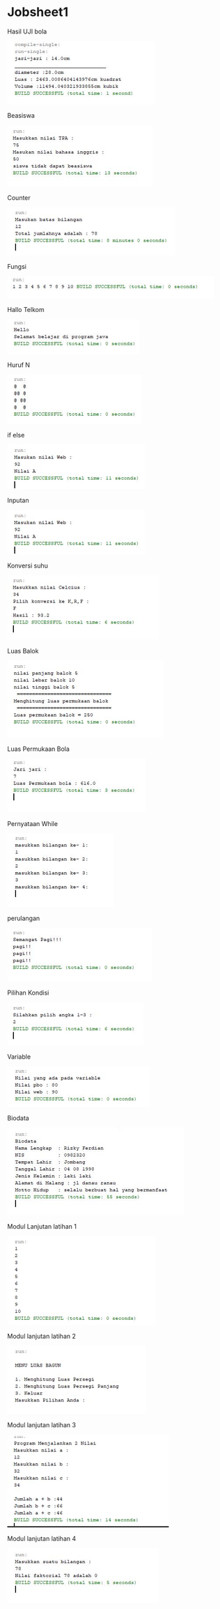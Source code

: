 # Jobsheet1
Hasil UJI bola

![alt text](https://github.com/rizkyferdian04/Enkapsulasi/blob/master/ujibola.JPG)

Beasiswa

![alt text](https://github.com/rizkyferdian04/Enkapsulasi/blob/master/Beasiswa.JPG)

Counter

![alt text](https://github.com/rizkyferdian04/Enkapsulasi/blob/master/counter.JPG)

Fungsi

![alt text](https://github.com/rizkyferdian04/Enkapsulasi/blob/master/fungsi.JPG)

Hallo Telkom

![alt text](https://github.com/rizkyferdian04/Enkapsulasi/blob/master/hello.JPG)

Huruf N

![alt text](https://github.com/rizkyferdian04/Enkapsulasi/blob/master/hurufn.JPG)

if else

![alt text](https://github.com/rizkyferdian04/Enkapsulasi/blob/master/ifelse.JPG)

Inputan

![alt text](https://github.com/rizkyferdian04/Enkapsulasi/blob/master/inputan.JPG)

Konversi suhu

![alt text](https://github.com/rizkyferdian04/Enkapsulasi/blob/master/konversisuhu.JPG)

Luas Balok

![alt text](https://github.com/rizkyferdian04/Enkapsulasi/blob/master/luasbalok.JPG)

Luas Permukaan Bola 

![alt text](https://github.com/rizkyferdian04/Enkapsulasi/blob/master/luaspermukaanbola.JPG)

Pernyataan While

![alt text](https://github.com/rizkyferdian04/Enkapsulasi/blob/master/pernyataanwhile.JPG)

perulangan

![alt text](https://github.com/rizkyferdian04/Enkapsulasi/blob/master/perulangan.JPG)

Pilihan Kondisi

![alt text](https://github.com/rizkyferdian04/Enkapsulasi/blob/master/pilihankondisi.JPG)

Variable

![alt text](https://github.com/rizkyferdian04/Enkapsulasi/blob/master/variable.JPG)

Biodata

![alt text](https://github.com/rizkyferdian04/Enkapsulasi/blob/master/prakbiodata.JPG)

Modul Lanjutan latihan 1

![alt text](https://github.com/rizkyferdian04/Enkapsulasi/blob/master/lanjutanlatihan1.JPG)


Modul lanjutan latihan 2

![alt text](https://github.com/rizkyferdian04/Enkapsulasi/blob/master/lanjutanlatihan2.JPG)

Modul lanjutan latihan 3

![alt text](https://github.com/rizkyferdian04/Enkapsulasi/blob/master/lanjutanlatihan3.JPG)

Modul lanjutan latihan 4

![alt text](https://github.com/rizkyferdian04/Enkapsulasi/blob/master/lanjutanlatihan4.JPG)

